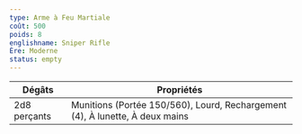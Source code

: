 ```yaml
---
type: Arme à Feu Martiale
coût: 500
poids: 8
englishname: Sniper Rifle
Ère: Moderne
status: empty
---
```


| Dégâts       | Propriétés                                                                   |
| ------------ | ---------------------------------------------------------------------------- |
| 2d8 perçants | Munitions (Portée 150/560), Lourd, Rechargement (4), À lunette, À deux mains |
